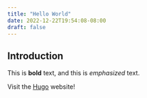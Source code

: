```yaml
---
title: "Hello World"
date: 2022-12-22T19:54:08-08:00
draft: false
---
```

## Introduction

This is **bold** text, and this is *emphasized* text.

Visit the [Hugo](https://gohugo.io) website!